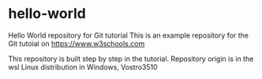 # hello-world
Hello World repository for Git tutorial
This is an example repository for the Git tutoial on https://www.w3schools.com

This repository is built step by step in the tutorial.
Repository origin is in the wsl Linux distribution in Windows, Vostro3510

